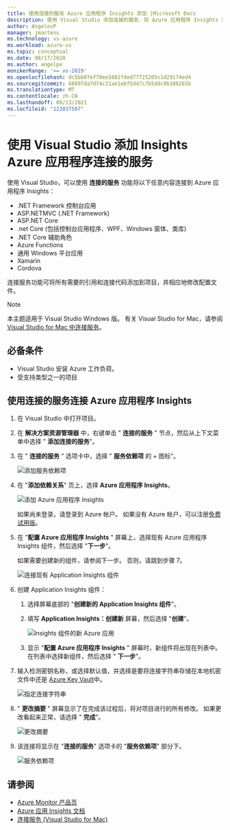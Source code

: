 ```yaml
---
title: 使用连接的服务 Azure 应用程序 Insights 添加 |Microsoft Docs
description: 使用 Visual Studio 添加连接的服务，将 Azure 应用程序 Insights 添加到应用
author: AngelosP
manager: jmartens
ms.technology: vs-azure
ms.workload: azure-vs
ms.topic: conceptual
ms.date: 08/17/2020
ms.author: angelpe
monikerRange: '>= vs-2019'
ms.openlocfilehash: dc5bb07ef70ee5082fded77725205c1d29174ed4
ms.sourcegitcommit: 68897da7d74c31ae1ebf5d47c7b5ddc9b108265b
ms.translationtype: MT
ms.contentlocale: zh-CN
ms.lasthandoff: 08/13/2021
ms.locfileid: "122037507"
---
```

# <a name="add-azure-application-insights-by-using-visual-studio-connected-services"></a>使用 Visual Studio 添加 Insights Azure 应用程序连接的服务

使用 Visual Studio，可以使用 **连接的服务** 功能将以下任意内容连接到 Azure 应用程序 Insights：

- .NET Framework 控制台应用
- ASP.NETMVC (.NET Framework)  
- ASP.NET Core
- .net Core (包括控制台应用程序、WPF、Windows 窗体、类库) 
- .NET Core 辅助角色
- Azure Functions
- 通用 Windows 平台应用
- Xamarin
- Cordova

连接服务功能可将所有需要的引用和连接代码添加到项目，并相应地修改配置文件。

> [!NOTE]
> 本主题适用于 Visual Studio  Windows 版。 有关 Visual Studio for Mac，请参阅 [Visual Studio for Mac 中连接服务](/visualstudio/mac/connected-services)。
## <a name="prerequisites"></a>必备条件

- Visual Studio 安装 Azure 工作负荷。
- 受支持类型之一的项目

## <a name="connect-to-azure-application-insights-using-connected-services"></a>使用连接的服务连接 Azure 应用程序 Insights

1. 在 Visual Studio 中打开项目。

1. 在 **解决方案资源管理器** 中，右键单击 " **连接的服务** " 节点，然后从上下文菜单中选择 " **添加连接的服务**"。

1. 在 " **连接的服务** " 选项卡中，选择 " **服务依赖项** 的 + 图标"。

    ![添加服务依赖项](./media/vs-azure-tools-connected-services-storage/vs-2019/connected-services-tab.png)

1. 在 "**添加依赖关系**" 页上，选择 **Azure 应用程序 Insights**。

    ![添加 Azure 应用程序 Insights](./media/azure-app-insights-add-connected-service/azure-app-insights.png)

    如果尚未登录，请登录到 Azure 帐户。 如果没有 Azure 帐户，可以注册[免费试用版](https://azure.microsoft.com/account/free)。

1. 在 "**配置 Azure 应用程序 Insights** " 屏幕上，选择现有 Azure 应用程序 Insights 组件，然后选择 "**下一步**"。

    如果需要创建新的组件，请参阅下一步。 否则，请跳到步骤 7。

    ![连接现有 Application Insights 组件](./media/azure-app-insights-add-connected-service/created-app-insights.png)

1. 创建 Application Insights 组件：

   1. 选择屏幕底部的 "**创建新的 Application Insights 组件**"。

   1. 填写 **Application Insights：创建新** 屏幕，然后选择 "**创建**"。

       ![Insights 组件的新 Azure 应用](./media/azure-app-insights-add-connected-service/create-new-app-insights.png)

   1. 显示 "**配置 Azure 应用程序 Insights** " 屏幕时，新组件将出现在列表中。 在列表中选择新组件，然后选择 " **下一步**"。

1. 输入检测密钥名称，或选择默认值，并选择是要将连接字符串存储在本地机密文件中还是 [Azure Key Vault](/azure/key-vault)中。

   ![指定连接字符串](./media/azure-app-insights-add-connected-service/connection-string.png)

1. " **更改摘要** " 屏幕显示了在完成该过程后，将对项目进行的所有修改。 如果更改看起来正常，请选择 " **完成**"。

   ![更改摘要](./media/azure-app-insights-add-connected-service/summary-of-changes.png)

1. 该连接将显示在 "**连接的服务**" 选项卡的 "**服务依赖项**" 部分下。

   ![服务依赖项](./media/azure-app-insights-add-connected-service/service-dependencies-after.png)

## <a name="see-also"></a>请参阅

- [Azure Monitor 产品页](https://azure.microsoft.com/services/monitor/)
- [Azure 应用 Insights 文档](/azure/azure-monitor/app/app-insights-overview/)
- [连接服务 (Visual Studio for Mac)](/visualstudio/mac/connected-services)
